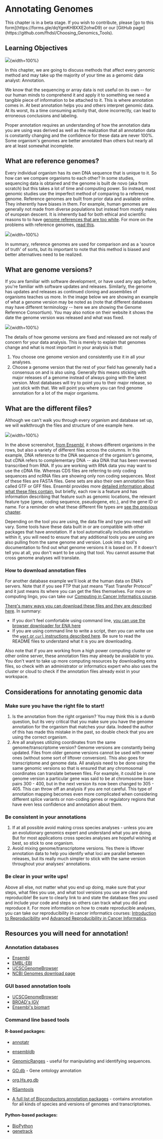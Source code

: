 


# Annotating Genomes

<div class = "warning">
This chapter is in a beta stage. If you wish to contribute, please [go to this form](https://forms.gle/dqYgmKH8XXE2ohwD9) or our [GitHub page](https://github.com/fhdsl/Choosing_Genomics_Tools).
</div>

## Learning Objectives

![](08-annotating-genomes_files/figure-docx//1YwxXy2rnUgbx_7B7ENH9wpDX-j6JpJz6lGVzOkjo0qY_g1b625723c80_0_23.png){width=100%}

In this chapter, we are going to discuss methods that affect every genomic method and may take up the majority of your time as a genomic data analyst: Annotation.

We know that the sequencing or array data is not useful on its own -- for our human minds to comprehend it and apply it to something we need a tangible piece of information to be attached to it. This is where annotation comes in. At best annotation helps you and others interpret genomic data. At its worst, its a time consuming activity that, done incorrectly, can lead to erroneous conclusions and labeling.

Proper annotation requires an understanding of how the annotation data you are using was derived as well as the realization that all annotation data is constantly changing and the confidence for these data are never 100%. Some organism's genomes are better annotated than others but nearly all are at least somewhat incomplete.

## What are reference genomes?

Every individual organism has its own DNA sequence that is unique to it. So how can we compare organisms to each other? In some studies, sequencing data is obtained and the genome is built de novo (aka from scratch) but this takes a lot of time and computing power. So instead, most genomic studies use the imperfect method of comparing to a reference genome. Reference genomes are built from prior data and available online. They inherently have biases in them. For example, human genomes are generally not made from diverse populations but instead from mostly males of european descent. It is inherently bad for both ethical and scientific reasons to to have [genome references that are too white](https://www.sciencenews.org/article/genetics-race-dna-databases-reference-genome-too-white). For more on the problems with reference genomes, [read this](https://genomebiology.biomedcentral.com/articles/10.1186/s13059-019-1774-4).

![](08-annotating-genomes_files/figure-docx//1YwxXy2rnUgbx_7B7ENH9wpDX-j6JpJz6lGVzOkjo0qY_g1b625723c80_0_45.png){width=100%}

In summary, reference genomes are used for comparison and as a 'source of truth' of sorts, but its important to note that this method is biased and better alternatives need to be realized.

## What are genome versions?

If you are familiar with software development, or have used any app before, you're familiar with software updates and releases. Similarly, the genome has updates and releases as continued cloning and assemblies of organisms teaches us more. In the image below we are showing an example of what a genome version may be noted as (note that different databases may have different terminology -- here we are showing the Genome Reference Consortium). You may also notice on their website it shows the date the genome version was released and what was fixed.

![](08-annotating-genomes_files/figure-docx//1YwxXy2rnUgbx_7B7ENH9wpDX-j6JpJz6lGVzOkjo0qY_g1b625723c80_0_33.png){width=100%}

The details of how genome versions are fixed and released are not really of concern for your data analysis. This is merely to explain that genomes change and what is most important in your analysis is that:

1. You choose one genome version and consistently use it in all your analyses.
2. Choose a genome version that the rest of your field has generally had a consensus on and is also using. Generally this means sticking with major releases of a genome instead of always going with the latest version. Most databases will try to point you to their major release, so just stick with that. We will point you where you can find genome annotation for a lot of the major organisms.

## What are the different files?

Although we can't walk you through every organism and database set up, we will walkthrough the files and structure of one example here.

![](08-annotating-genomes_files/figure-docx//1YwxXy2rnUgbx_7B7ENH9wpDX-j6JpJz6lGVzOkjo0qY_g1b625723c80_0_28.png){width=100%}

In the above screenshot, [from Ensembl](https://useast.ensembl.org/info/data/ftp/index.html), it shows different organisms in the rows, but also a variety of different files across the columns. In this example, DNA reference to the DNA sequence of the organism's genome, but cDNA refers to complementary DNA -- aka DNA that has been reversed transcribed from RNA. If you are working with RNA data you may want to use the cDNA file. Whereas CDS files are referring to only coding sequences and ncRNA files are showing only non coding sequences. Most of these files are FASTA files. Gene sets are also their own annotation files called GTF or GFF files. Ensembl provides more [detailed information about what these files contain](https://useast.ensembl.org/info/website/upload/gff.html), but briefly, each row is a feature and has information describing that feature such as genomic locations, the relevant feature type (gene, coding sequence, pseudogene, etc.), and the gene ID or name. For a reminder on what these different file types are [see the previous chapter](http://hutchdatascience.org/Choosing_Genomics_Tools/a-very-general-genomics-overview.html#basic-file-formats).

Depending on the tool you are using, the data file and type you need will vary. Some tools have these data built in or are compatible with other packages that have annotation. If a tool automatically includes annotation within it, you will need to ensure that any additional tools you are using are also pulling from the same genome and version. Look into a tool's documentation to find out what genome versions it is based on. If it doesn't tell you at all, you don't want to be using that tool. You cannot assume that cross genome analyses will translate.

### How to download annotation files

For another database example we'll look at the human data on ENA's servers. Note that if you see FTP that just means "Fast Transfer Protocol" and it just means its where you can get the files themselves. For more on computing lingo, you can take our [Computing in Cancer Informatics course](https://www.itcrtraining.org/courses#h.civy2cnri95t).

[There's many ways you can download these files and they are described here](https://ena-docs.readthedocs.io/en/latest/retrieval/file-download.html). In summary:
- If you don't feel comfortable using command line, [you can use the browser downloader for ENA here](https://www.ebi.ac.uk/ena/browser/home)
- If you are using command line to write a script, then you can write use the [`wget` or `curl` instructions described here](https://ena-docs.readthedocs.io/en/latest/retrieval/file-download.html#using-wget). Be sure to read the README files to understand what it is you are downloading.

Also note that if you are working from a high power computing cluster or other online server, these annotation files may already be available to you. You don't want to take up more computing resources by downloading extra files, so check with an administrator or informatics expert who also uses the cluster or cloud to check if the annotation files already exist in your workspace.

## Considerations for annotating genomic data

### Make sure you have the right file to start!

1. Is the annotation from the right organism?
You may think this is a dumb question, but its very critical that you make sure you have the genome annotation for the organism that matches your data. Indeed the author of this has made this mistake in the past, so double check that you are using the correct organism.
2. Are all analyses utilizing coordinates from the same genome/transcriptome version?
Genome versions are constantly being updated. Files from older genome versions cannot be used with newer ones (without some sort of liftover conversion). This also goes for transcriptome and genome data. All analysis need to be done using the same genomic versions so that is ensured that any chromosomal coordinates can translate between files. For example, it could be in one genome version a particular gene was said to be at chromosome base pairs 300 - 400, but in the next version its now been changed to 305 - 405. This can throw off an analysis if you are not careful. This type of annotation mapping becomes even more complicated when considering different splice variants or non-coding genes or regulatory regions that have even less confidence and annotation about them.

### Be consistent in your annotations

1. If at all possible avoid making cross species analyses - unless you are an evolutionary genomics expert and understand what you are doing. But for most applications cross species analyses are hopeful wishing at best, so stick to one organism.
2. Avoid mixing genome/transcriptome versions. Yes there is liftover annotation data to help you identify what loci are parallel between releases, but its really much simpler to stick with the same version throughout your analyses' annotations.

### Be clear in your write ups!

Above all else, not matter what you end up doing, make sure that your steps, what files you use, and what tool versions you use are clear and reproducible! Be sure to clearly link to and state the database files you used and include your code and steps so others can track what you did and reproduce it. For more information on how to create reproducible analyses, you can take our reproducibility in cancer informatics courses: [Introduction to Reproducibility](https://www.itcrtraining.org/courses#h.n5yoq68qj0rz) and [Advanced Reproducibility in Cancer Informatics](https://www.itcrtraining.org/courses#h.i5zyiyjyttr4).

## Resources you will need for annotation!

### Annotation databases

- [Ensembl](https://useast.ensembl.org/downloads.html)
- [EMBL-EBI](https://www.ebi.ac.uk/services)
- [UCSCGenomeBrowser](https://genome.ucsc.edu/cgi-bin/hgGateway?hgsid=1571980135_Ym6A5aa3nDyOfZKtGishprdrhLDm)
- [NCBI Genomes download page](https://ftp.ncbi.nlm.nih.gov/genomes/)

### GUI based annotation tools

- [UCSCGenomeBrowser](https://genome.ucsc.edu/cgi-bin/hgGateway?hgsid=1571980135_Ym6A5aa3nDyOfZKtGishprdrhLDm)
- [BROAD's IGV](https://software.broadinstitute.org/software/igv/)
- [Ensembl's biomart](https://useast.ensembl.org/info/data/biomart/index.html)

### Command line based tools

#### R-based packages:

- [annotatr](https://bioconductor.org/packages/release/bioc/html/annotatr.html)
- [ensembldb](https://bioconductor.org/packages/release/bioc/html/ensembldb.html)
- [GenomicRanges](https://www.bioconductor.org/packages/release/bioc/html/GenomicRanges.html) - useful for manipulating and identifying sequences.
- [GO.db](https://bioconductor.org/packages/3.16/data/annotation/html/GO.db.html) - Gene ontology annotation
- [org.Hs.eg.db](https://bioconductor.org/packages/release/data/annotation/html/org.Hs.eg.db.html)
- [RSamtools](https://www.bioconductor.org/packages/release/bioc/html/Rsamtools.html)

- [A full list of Bioconductors annotation packages](https://bioconductor.org/packages/3.16/data/annotation/) - contains annotation for all kinds of species and versions of genomes and transcriptomes.

#### Python-based packages:

- [BioPython](https://biopython.org/)
- [genetrack](https://github.com/ialbert/chipexo)

